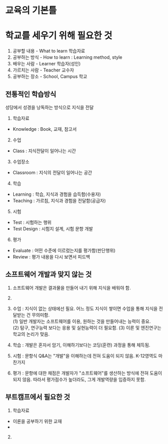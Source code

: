 # 교육의 기본틀
# 학교를 세우기 위해 필요한 것
1. 공부할 내용 - What to learn 학습자료
2. 공부하는 방식 - How to learn : Learning method, style
3. 배우는 사람 - Learner 학습자(성인)
4. 가르치는 사람 - Teacher 교수자
5. 공부하는 장소 - School, Campus 학교

## 전통적인 학습방식
성당에서 성경을 낭독하는 방식으로 지식을 전달 
1. 학습자료  
  - Knowledge : Book, 교재, 참고서 
2. 수업  
  - Class : 지식전달이 일어나는 시간 
3. 수업장소 
  - Classroom : 지식의 전달이 일어나는 공간 
4. 학습 
  - Learning : 학습, 지식과 경험을 습득함(수용자) 
  - Teaching : 가르침, 지식과 경험을 전달함(공급자) 
5. 시험
  - Test : 시험하는 행위 
  - Test Design : 시험지 설계, 시험 문항 개발   
6. 평가
  - Evaluate : 어떤 수준에 이르렀는지를 평가함(판단행위)
  - Review : 평가 내용을 다시 보면서 피드백

## 소프트웨어 개발과 맞지 않는 것
1. 소프트웨어 개발은 결과물을 만들어 내기 위해 지식을 배워야 함.
2.  

3. 수업 : 지식이 없는 상태에선 필요. 어느 정도 지식이 쌓이면 수업을 통해 지식을 전달받는 건 무의미함.  
(1) 일반 개발자는 소프트웨어를 이용, 원하는 것을 만들어내는 능력이 중요.  
(2) 탐구, 연구능력 보다는 응용 및 실현능력이 더 필요함. 
(3) 이론 및 엔진연구는 학교의 논리가 맞음.
1. 학습 : 개발은 혼자서 암기, 이해하기보다는 코딩(훈련) 과정을 통해 체득됨.
2. 시험 : 문항식 Q&A는 "개발"을 이해하는데 전혀 도움이 되지 않음. K-12영역도 마찬가지
3. 평가 : 문항에 대한 채점은 개발자가 "소프트웨어"를 생산하는 방식에 전혀 도움이 되지 않음. 따라서 평가점수가 높더라도, 그게 개발역량을 입증하지 못함.

## 부트캠프에서 필요한 것
1. 학습자료   
* 이론을 공부하기 위한 교재
*
2. 
